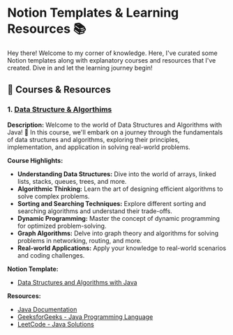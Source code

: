 # Notion Templates & Learning Resources 📚

Hey there! Welcome to my corner of knowledge. Here, I've curated some Notion templates along with explanatory courses and resources that I've created. Dive in and let the learning journey begin!

## 📖 Courses & Resources

### 1. [Data Structure & Algorthims](https://imported-share-07d.notion.site/b951b35eaf024d62bfd92e523ed71b02?v=93c4850d5dce44aca9c144847ded13bf&pvs=4)

**Description:**
Welcome to the world of Data Structures and Algorithms with Java! 🚀 In this course, we'll embark on a journey through the fundamentals of data structures and algorithms, exploring their principles, implementation, and application in solving real-world problems.

**Course Highlights:**
- **Understanding Data Structures:** Dive into the world of arrays, linked lists, stacks, queues, trees, and more.
- **Algorithmic Thinking:** Learn the art of designing efficient algorithms to solve complex problems.
- **Sorting and Searching Techniques:** Explore different sorting and searching algorithms and understand their trade-offs.
- **Dynamic Programming:** Master the concept of dynamic programming for optimized problem-solving.
- **Graph Algorithms:** Delve into graph theory and algorithms for solving problems in networking, routing, and more.
- **Real-world Applications:** Apply your knowledge to real-world scenarios and coding challenges.

**Notion Template:**
- [Data Structures and Algorithms with Java](https://imported-share-07d.notion.site/b951b35eaf024d62bfd92e523ed71b02?v=93c4850d5dce44aca9c144847ded13bf&pvs=4)

**Resources:**
- [Java Documentation](https://docs.oracle.com/en/java/)
- [GeeksforGeeks - Java Programming Language](https://www.geeksforgeeks.org/java-programming-language/)
- [LeetCode - Java Solutions](https://leetcode.com/problemset/all/?search=java)
